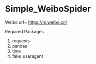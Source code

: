 # Simple_WeiboSpider

Weibo url= https://m.weibo.cn/

Required Packages
1. requests
2. pandas
3. time
4. fake_useragent



